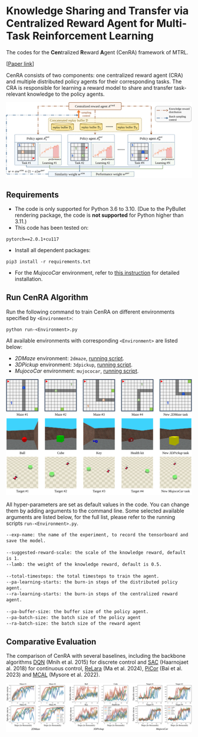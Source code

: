 # Knowledge Sharing and Transfer via Centralized Reward Agent for Multi-Task Reinforcement Learning

The codes for the **Cen**tralized **R**eward **A**gent (CenRA) framework of MTRL. 

[[Paper link]()]

CenRA consists of two components: one centralized reward agent (CRA) and multiple distributed policy agents for their corresponding tasks. The CRA is responsible for learning a reward model to share and transfer task-relevant knowledge to the policy agents. 

![Framework of CenRA for MTRL](./readme-images/framework.svg)

## Requirements

- The code is only supported for Python 3.6 to 3.10. (Due to the PyBullet rendering package, the code is **not supported** for Python higher than 3.11.)
- This code has been tested on:
```
pytorch==2.0.1+cu117
```
- Install all dependent packages:
```
pip3 install -r requirements.txt
```
- For the *MujocoCar* environment, refer to [this instruction](./RLEnvs/SafetyGynmasium/README.md) for detailed installation.

## Run CenRA Algorithm

Run the following command to train CenRA on different environments specified by `<Environment>`:

```
python run-<Environment>.py
```

All available environments with corresponding `<Environment>` are listed below:
* *2DMaze* environment: `2dmaze`, [running script](./run-2dmaze.py).
* *3DPickup* environment: `3dpickup`, [running script](./run-3dpickup.py).
* *MujocoCar* environment: `mujococar`, [running script](./run-mujococar.py).

![All tasks in our experiments](./readme-images/tasks.svg)


All hyper-parameters are set as default values in the code. You can change them by adding arguments to the command line. Some selected available arguments are listed below, for the full list, please refer to the running scripts `run-<Environment>.py`.

```
--exp-name: the name of the experiment, to record the tensorboard and save the model.

--suggested-reward-scale: the scale of the knowledge reward, default is 1.
--lamb: the weight of the knowledge reward, default is 0.5.

--total-timesteps: the total timesteps to train the agent.
--pa-learning-starts: the burn-in steps of the distributed policy agent.
--ra-learning-starts: the burn-in steps of the centralized reward agent.

--pa-buffer-size: the buffer size of the policy agent.
--pa-batch-size: the batch size of the policy agent
--ra-batch-size: the batch size of the reward agent
```

## Comparative Evaluation

The comparison of CenRA with several baselines, including the backbone algorithms [DQN](https://www.nature.com/articles/nature14236) (Mnih et al. 2015) for discrete control and [SAC](https://proceedings.mlr.press/v80/haarnoja18b) (Haarnojaet al. 2018) for continuous control, [ReLara](https://proceedings.mlr.press/v235/ma24l.html) (Ma et al. 2024), [PiCor](https://ojs.aaai.org/index.php/AAAI/article/view/25825) (Bai et al. 2023) and [MCAL](https://openreview.net/forum?id=rJvY_5OzoI) (Mysore et al. 2022). 

![Comparison the learning performance of CenRA with the baselines.](./readme-images/comparison.svg)